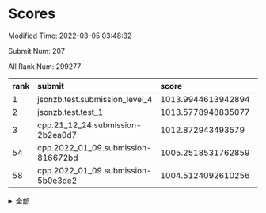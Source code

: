 # Scores

Modified Time: 2022-03-05 03:48:32

Submit Num: 207

All Rank Num: 299277

| rank |               submit               |       score        |       sigma        | pk_num |
| :--- | :--------------------------------- | :----------------- | :----------------- | :----- |
| 1    | jsonzb.test.submission_level_4     | 1013.9944613942894 | 0.8194502398052846 | 5783   |
| 2    | jsonzb.test.test_1                 | 1013.5778948835077 | 0.8131512705855735 | 5783   |
| 3    | cpp.21_12_24.submission-2b2ea0d7   | 1012.872943493579  | 0.8055589212168929 | 5784   |
| 54   | cpp.2022_01_09.submission-816672bd | 1005.2518531762859 | 0.7176960013727672 | 5780   |
| 58   | cpp.2022_01_09.submission-5b0e3de2 | 1004.5124092610256 | 0.7261956066485941 | 5783   |


<details>
<summary>全部</summary>

| rank |                 submit                 |       score        |       sigma        | pk_num |
| :--- | :------------------------------------- | :----------------- | :----------------- | :----- |
| 1    | jsonzb.test.submission_level_4         | 1013.9944613942894 | 0.8194502398052846 | 5783   |
| 2    | jsonzb.test.test_1                     | 1013.5778948835077 | 0.8131512705855735 | 5783   |
| 3    | cpp.21_12_24.submission-2b2ea0d7       | 1012.872943493579  | 0.8055589212168929 | 5784   |
| 4    | gobigger.level_3.submission_level_3_10 | 1011.6122433052793 | 0.7839602459236914 | 5783   |
| 5    | gobigger.level_3.submission_level_3_29 | 1011.4986702649071 | 0.7547886951637636 | 5780   |
| 6    | gobigger.level_3.submission_level_3_26 | 1011.4640205956993 | 0.7815266129798727 | 5785   |
| 7    | gobigger.level_3.submission_level_3_46 | 1011.2954361282883 | 0.7843567963076608 | 5780   |
| 8    | gobigger.level_3.submission_level_3_1  | 1011.2192807687478 | 0.798381333130939  | 5783   |
| 9    | gobigger.level_3.submission_level_3_28 | 1011.2062432066816 | 0.767802360700728  | 5783   |
| 10   | gobigger.level_3.submission_level_3_44 | 1010.8644518402492 | 0.7936774711970077 | 5784   |
| 11   | gobigger.level_3.submission_level_3_17 | 1010.7193006405113 | 0.7650396820638107 | 5784   |
| 12   | gobigger.level_3.submission_level_3_37 | 1010.6129733688005 | 0.7757392027373515 | 5781   |
| 13   | gobigger.level_3.submission_level_3_35 | 1010.6057567750968 | 0.7536326102517328 | 5787   |
| 14   | gobigger.level_3.submission_level_3_6  | 1010.5501020303207 | 0.7643550274276804 | 5787   |
| 15   | gobigger.level_3.submission_level_3_33 | 1010.4300853641477 | 0.7586917198810688 | 5785   |
| 16   | gobigger.level_3.submission_level_3_9  | 1010.390950719792  | 0.750489255389834  | 5779   |
| 17   | gobigger.level_3.submission_level_3_36 | 1010.3562391710973 | 0.7328186369717979 | 5788   |
| 18   | gobigger.level_3.submission_level_3_2  | 1010.3031757274279 | 0.7828593488010748 | 5782   |
| 19   | gobigger.level_3.submission_level_3_4  | 1010.2757742409386 | 0.7638427984176323 | 5783   |
| 20   | gobigger.level_3.submission_level_3_5  | 1010.2538952095766 | 0.7444569025412544 | 5787   |
| 21   | gobigger.level_3.submission_level_3_8  | 1010.2305976377045 | 0.779628462922101  | 5782   |
| 22   | gobigger.level_3.submission_level_3_7  | 1010.2064791735464 | 0.7614364191449133 | 5787   |
| 23   | gobigger.level_3.submission_level_3_42 | 1010.1719243938585 | 0.7718467792569574 | 5785   |
| 24   | gobigger.level_3.submission_level_3_22 | 1010.1025200054587 | 0.7740097803240961 | 5783   |
| 25   | gobigger.level_3.submission_level_3_0  | 1010.0325308729731 | 0.7574284932555573 | 5782   |
| 26   | gobigger.level_3.submission_level_3_14 | 1010.0176456911386 | 0.7773910653976016 | 5788   |
| 27   | gobigger.level_3.submission_level_3_34 | 1009.9099041250057 | 0.7606888804730294 | 5788   |
| 28   | gobigger.level_3.submission_level_3_3  | 1009.8930051938463 | 0.756245751274948  | 5784   |
| 29   | gobigger.level_3.submission_level_3_49 | 1009.8723664866052 | 0.7586708960028503 | 5779   |
| 30   | gobigger.level_3.submission_level_3_32 | 1009.8208452682882 | 0.7697612303289266 | 5787   |
| 31   | gobigger.level_3.submission_level_3_31 | 1009.74171184173   | 0.7556881271885547 | 5779   |
| 32   | gobigger.level_3.submission_level_3_23 | 1009.7126427493978 | 0.7570159693073071 | 5789   |
| 33   | gobigger.level_3.submission_level_3_39 | 1009.6704171776677 | 0.7508388232911829 | 5785   |
| 34   | gobigger.level_3.submission_level_3_43 | 1009.6439512737884 | 0.7557858128585506 | 5784   |
| 35   | gobigger.level_3.submission_level_3_25 | 1009.5781909282234 | 0.7374981243746322 | 5783   |
| 36   | gobigger.level_3.submission_level_3_27 | 1009.5675629319867 | 0.7468873008680704 | 5782   |
| 37   | gobigger.level_3.submission_level_3_45 | 1009.5634062593215 | 0.7360776972050609 | 5782   |
| 38   | gobigger.level_3.submission_level_3_41 | 1009.520978096623  | 0.7603742986839198 | 5782   |
| 39   | gobigger.level_3.submission_level_3_38 | 1009.4919400963377 | 0.7658148941686383 | 5787   |
| 40   | gobigger.level_3.submission_level_3_24 | 1009.4328043911972 | 0.7550460317466311 | 5787   |
| 41   | gobigger.level_3.submission_level_3_15 | 1009.4168219637813 | 0.7537257519541313 | 5784   |
| 42   | gobigger.level_3.submission_level_3_11 | 1009.4164005599982 | 0.7626740040862203 | 5777   |
| 43   | gobigger.level_3.submission_level_3_30 | 1009.3863314924663 | 0.766014812970221  | 5787   |
| 44   | gobigger.level_3.submission_level_3_19 | 1009.3860049680601 | 0.764806532496588  | 5784   |
| 45   | gobigger.level_3.submission_level_3_12 | 1009.1637831459847 | 0.7338380412915283 | 5787   |
| 46   | gobigger.level_3.submission_level_3_16 | 1009.0555321355645 | 0.7478282852423089 | 5785   |
| 47   | gobigger.level_3.submission_level_3_47 | 1009.0388843931684 | 0.7393607433962773 | 5782   |
| 48   | gobigger.level_3.submission_level_3_48 | 1008.8081996231575 | 0.7462206087610307 | 5785   |
| 49   | gobigger.level_3.submission_level_3_40 | 1008.5728760730749 | 0.755082248678444  | 5785   |
| 50   | gobigger.level_3.submission_level_3_18 | 1008.5156828841787 | 0.7325405807706113 | 5779   |
| 51   | gobigger.level_3.submission_level_3_13 | 1008.2380683637746 | 0.7331875373522512 | 5788   |
| 52   | gobigger.level_3.submission_level_3_20 | 1008.2189885706412 | 0.7203852150912573 | 5781   |
| 53   | gobigger.level_3.submission_level_3_21 | 1007.4449933592946 | 0.7462946328497619 | 5787   |
| 54   | cpp.2022_01_09.submission-816672bd     | 1005.2518531762859 | 0.7176960013727672 | 5780   |
| 55   | gobigger.level_1.submission_level_1_47 | 1005.0178522435283 | 0.7140085669869104 | 5782   |
| 56   | gobigger.level_1.submission_level_1_1  | 1004.9435848633234 | 0.723898936307837  | 5783   |
| 57   | gobigger.level_1.submission_level_1_24 | 1004.8166988088018 | 0.713378618695298  | 5783   |
| 58   | cpp.2022_01_09.submission-5b0e3de2     | 1004.5124092610256 | 0.7261956066485941 | 5783   |
| 59   | gobigger.level_1.submission_level_1_38 | 1004.506467163609  | 0.7169949500487587 | 5780   |
| 60   | gobigger.level_1.submission_level_1_36 | 1004.4004277290801 | 0.7218118031562368 | 5783   |
| 61   | gobigger.level_1.submission_level_1_35 | 1004.0977586290845 | 0.7143326015755689 | 5783   |
| 62   | gobigger.level_1.submission_level_1_15 | 1004.0590009049907 | 0.7212577164131263 | 5782   |
| 63   | gobigger.level_1.submission_level_1_0  | 1004.0059736256725 | 0.7156955733465618 | 5776   |
| 64   | gobigger.level_1.submission_level_1_6  | 1003.9156740776887 | 0.7239598352132374 | 5782   |
| 65   | gobigger.level_1.submission_level_1_12 | 1003.8294606201616 | 0.7115201521550072 | 5778   |
| 66   | gobigger.level_1.submission_level_1_37 | 1003.8279270725114 | 0.7032980737001527 | 5783   |
| 67   | gobigger.level_1.submission_level_1_42 | 1003.7900030860762 | 0.7249671144985574 | 5786   |
| 68   | gobigger.level_1.submission_level_1_8  | 1003.7698015912689 | 0.7326193862559784 | 5788   |
| 69   | gobigger.level_1.submission_level_1_43 | 1003.7642476484673 | 0.7206930547201972 | 5785   |
| 70   | gobigger.level_1.submission_level_1_5  | 1003.7033805140345 | 0.7183088172379453 | 5785   |
| 71   | gobigger.level_1.submission_level_1_10 | 1003.5761187289696 | 0.719114797782584  | 5787   |
| 72   | gobigger.level_1.submission_level_1_14 | 1003.5366502734676 | 0.7233529023832204 | 5781   |
| 73   | gobigger.level_1.submission_level_1_32 | 1003.5138944513968 | 0.7133020316037093 | 5783   |
| 74   | gobigger.level_1.submission_level_1_28 | 1003.3664941148775 | 0.7118081665448773 | 5780   |
| 75   | gobigger.level_1.submission_level_1_46 | 1003.2628965146242 | 0.7126423412198927 | 5782   |
| 76   | gobigger.level_1.submission_level_1_34 | 1003.2304219063336 | 0.7180592789906431 | 5784   |
| 77   | gobigger.level_1.submission_level_1_29 | 1003.206275508126  | 0.714201204692906  | 5783   |
| 78   | gobigger.level_1.submission_level_1_45 | 1003.1940009048742 | 0.7148982984782702 | 5784   |
| 79   | gobigger.level_1.submission_level_1_11 | 1003.188623787254  | 0.7153741781734743 | 5783   |
| 80   | gobigger.level_1.submission_level_1_44 | 1003.1786311558086 | 0.7215745781866162 | 5779   |
| 81   | gobigger.level_1.submission_level_1_49 | 1003.1361657190097 | 0.7192889098474019 | 5778   |
| 82   | gobigger.level_1.submission_level_1_33 | 1003.1095068357332 | 0.7181990476076353 | 5782   |
| 83   | gobigger.level_1.submission_level_1_27 | 1003.0397726411593 | 0.7093049534780048 | 5776   |
| 84   | gobigger.level_1.submission_level_1_31 | 1003.0280357878794 | 0.7133475118665484 | 5780   |
| 85   | gobigger.level_1.submission_level_1_39 | 1002.9939445560054 | 0.7257567729230652 | 5781   |
| 86   | gobigger.level_1.submission_level_1_25 | 1002.9864373025613 | 0.7143896494098942 | 5783   |
| 87   | gobigger.level_1.submission_level_1_40 | 1002.9756619097622 | 0.7023523120660515 | 5786   |
| 88   | gobigger.level_1.submission_level_1_13 | 1002.9646808523636 | 0.7174218359123259 | 5781   |
| 89   | gobigger.level_1.submission_level_1_21 | 1002.917966958063  | 0.7056176503444449 | 5784   |
| 90   | gobigger.level_1.submission_level_1_41 | 1002.9066825940968 | 0.7135252463969851 | 5783   |
| 91   | gobigger.level_1.submission_level_1_18 | 1002.8882577383096 | 0.7206950946017905 | 5786   |
| 92   | gobigger.level_1.submission_level_1_30 | 1002.7215637824465 | 0.7009922369992998 | 5785   |
| 93   | gobigger.level_1.submission_level_1_20 | 1002.7137802256038 | 0.7073321866560826 | 5783   |
| 94   | gobigger.level_1.submission_level_1_2  | 1002.7010298009121 | 0.7149081692669996 | 5782   |
| 95   | gobigger.level_1.submission_level_1_23 | 1002.6494002122331 | 0.7160095468758246 | 5780   |
| 96   | gobigger.level_1.submission_level_1_9  | 1002.6433534413372 | 0.7201177251765158 | 5783   |
| 97   | gobigger.level_1.submission_level_1_3  | 1002.6344944697142 | 0.7223434745115689 | 5780   |
| 98   | gobigger.level_1.submission_level_1_16 | 1002.5941162105247 | 0.7227242986908037 | 5780   |
| 99   | gobigger.level_1.submission_level_1_4  | 1002.3698641797358 | 0.7116907522047515 | 5784   |
| 100  | gobigger.level_1.submission_level_1_48 | 1002.3582542011528 | 0.7155970794483356 | 5785   |
| 101  | gobigger.level_1.submission_level_1_17 | 1002.2659900640217 | 0.7252636150734822 | 5787   |
| 102  | gobigger.level_1.submission_level_1_22 | 1002.224961448696  | 0.720054225724475  | 5777   |
| 103  | gobigger.level_1.submission_level_1_7  | 1002.1459015316183 | 0.7187624238959368 | 5786   |
| 104  | gobigger.level_1.submission_level_1_19 | 1002.020599165552  | 0.712000181557603  | 5785   |
| 105  | gobigger.level_1.submission_level_1_26 | 1001.0303643029671 | 0.7105800884359613 | 5782   |
| 106  | gobigger.random.submission_random_48   | 997.0554706889895  | 0.7100080339074103 | 5780   |
| 107  | gobigger.random.submission_random_1    | 996.973705043587   | 0.7179622244138908 | 5784   |
| 108  | gobigger.random.submission_random_37   | 996.9318428126801  | 0.6987954812359704 | 5780   |
| 109  | gobigger.random.submission_random_35   | 996.7996022367131  | 0.69918016814078   | 5782   |
| 110  | gobigger.random.submission_random_33   | 996.737987383615   | 0.7106736894902302 | 5786   |
| 111  | gobigger.random.submission_random_32   | 996.6679150061397  | 0.7139464088139897 | 5782   |
| 112  | gobigger.random.submission_random_45   | 996.6676158005199  | 0.7085691747068416 | 5784   |
| 113  | gobigger.random.submission_random_29   | 996.5394081823896  | 0.7044761476429023 | 5784   |
| 114  | gobigger.random.submission_random_25   | 996.537581740723   | 0.7140590064766239 | 5785   |
| 115  | gobigger.random.submission_random_17   | 996.524973830445   | 0.7099237332534206 | 5782   |
| 116  | gobigger.random.submission_random_11   | 996.490454562464   | 0.7057890804574729 | 5778   |
| 117  | gobigger.random.submission_random_5    | 996.4250428123978  | 0.7072999087881362 | 5781   |
| 118  | gobigger.random.submission_random_14   | 996.3926722501876  | 0.7084966454298921 | 5781   |
| 119  | gobigger.random.submission_random_31   | 996.379414787962   | 0.7139830196370058 | 5784   |
| 120  | gobigger.random.submission_random_6    | 996.3542427146837  | 0.7111630558962388 | 5783   |
| 121  | gobigger.random.submission_random_41   | 996.3216627813323  | 0.711576718467211  | 5786   |
| 122  | gobigger.random.submission_random_10   | 996.2686545084615  | 0.7015690975878544 | 5784   |
| 123  | gobigger.random.submission_random_28   | 996.2396421375561  | 0.7111346899093216 | 5785   |
| 124  | gobigger.random.submission_random_12   | 996.227100308443   | 0.6972426053420016 | 5782   |
| 125  | gobigger.random.submission_random_16   | 996.2250823448161  | 0.7100367712446622 | 5782   |
| 126  | gobigger.random.submission_random_19   | 996.1768961866015  | 0.7149947960339643 | 5781   |
| 127  | gobigger.random.submission_random_24   | 996.1765952853086  | 0.706244579792606  | 5783   |
| 128  | gobigger.random.submission_random_20   | 996.1549652897532  | 0.7138633498979515 | 5784   |
| 129  | gobigger.random.submission_random_8    | 996.1480206698999  | 0.7034721890521413 | 5782   |
| 130  | gobigger.random.submission_random_3    | 996.1479896524884  | 0.7231482725024918 | 5778   |
| 131  | gobigger.random.submission_random_27   | 996.1452883934999  | 0.7111566014722351 | 5784   |
| 132  | gobigger.random.submission_random_2    | 996.1195036663854  | 0.698768891061087  | 5780   |
| 133  | gobigger.random.submission_random_36   | 996.1010510064091  | 0.7091045282320586 | 5785   |
| 134  | gobigger.random.submission_random_40   | 996.070727059022   | 0.7212820827004671 | 5785   |
| 135  | gobigger.random.submission_random_26   | 996.0542037323829  | 0.7153357233417201 | 5781   |
| 136  | gobigger.random.submission_random_23   | 996.0417291763283  | 0.7078238950930882 | 5784   |
| 137  | gobigger.random.submission_random_9    | 996.0049097761973  | 0.7138013641052484 | 5789   |
| 138  | gobigger.random.submission_random_34   | 995.9966200840445  | 0.7066018890762266 | 5786   |
| 139  | gobigger.random.submission_random_43   | 995.951220321859   | 0.724329479055318  | 5781   |
| 140  | gobigger.random.submission_random_42   | 995.8614922813609  | 0.7101798378676419 | 5781   |
| 141  | gobigger.random.submission_random_15   | 995.8551155993713  | 0.7165901555847286 | 5782   |
| 142  | gobigger.random.submission_random_13   | 995.8383952335168  | 0.7120828412766496 | 5783   |
| 143  | gobigger.random.submission_random_21   | 995.7697846642161  | 0.7188703613979562 | 5788   |
| 144  | gobigger.random.submission_random_39   | 995.6841121337446  | 0.7278606604865675 | 5783   |
| 145  | gobigger.random.submission_random_0    | 995.6711425377031  | 0.713766875228188  | 5781   |
| 146  | gobigger.random.submission_random_46   | 995.6538161056495  | 0.7103122672026718 | 5786   |
| 147  | gobigger.random.submission_random_38   | 995.6244521109944  | 0.7106481643985906 | 5785   |
| 148  | gobigger.random.submission_random_30   | 995.5615919041261  | 0.7165129575252769 | 5783   |
| 149  | gobigger.random.submission_random_7    | 995.5592332975535  | 0.7224629241887188 | 5784   |
| 150  | gobigger.random.submission_random_4    | 995.5401126646418  | 0.7073524257400862 | 5779   |
| 151  | gobigger.random.submission_random_22   | 995.279958879594   | 0.7060286063403093 | 5785   |
| 152  | gobigger.random.submission_random_49   | 995.2697045312408  | 0.7160036089425263 | 5782   |
| 153  | gobigger.random.submission_random_18   | 995.2487915505412  | 0.7077036581433909 | 5778   |
| 154  | gobigger.random.submission_random_44   | 995.135507518736   | 0.7082994076478758 | 5782   |
| 155  | gobigger.random.submission_random_47   | 994.7511056666974  | 0.7218320737962686 | 5789   |
| 156  | gobigger.level_2.submission_level_2_19 | 994.0169085575782  | 0.7264705638415826 | 5782   |
| 157  | gobigger.level_2.submission_level_2_6  | 993.6845106417551  | 0.7355888880963476 | 5777   |
| 158  | gobigger.level_2.submission_level_2_23 | 993.6124610286058  | 0.7214825028041677 | 5782   |
| 159  | gobigger.level_2.submission_level_2_24 | 993.6113768599912  | 0.7374894213525437 | 5782   |
| 160  | gobigger.level_2.submission_level_2_17 | 993.3940769475545  | 0.742673302939416  | 5782   |
| 161  | gobigger.level_2.submission_level_2_28 | 993.3235390539255  | 0.7225831715592068 | 5783   |
| 162  | gobigger.level_2.submission_level_2_1  | 993.1219599768853  | 0.7479177890774702 | 5784   |
| 163  | gobigger.level_2.submission_level_2_40 | 993.0738439522368  | 0.7392379017351742 | 5784   |
| 164  | gobigger.level_2.submission_level_2_25 | 993.0086801827119  | 0.7301737458703057 | 5787   |
| 165  | gobigger.level_2.submission_level_2_18 | 992.9935388292507  | 0.7258207648790838 | 5785   |
| 166  | gobigger.level_2.submission_level_2_11 | 992.8935379361618  | 0.7308325436300145 | 5780   |
| 167  | gobigger.level_2.submission_level_2_27 | 992.7783411105315  | 0.7392628269273829 | 5781   |
| 168  | gobigger.level_2.submission_level_2_43 | 992.7775044445684  | 0.7348304153469304 | 5780   |
| 169  | gobigger.level_2.submission_level_2_38 | 992.6833933886678  | 0.7499570136334244 | 5787   |
| 170  | gobigger.level_2.submission_level_2_7  | 992.6632339490126  | 0.7399613804255261 | 5787   |
| 171  | gobigger.level_2.submission_level_2_31 | 992.632110805745   | 0.7414588671367043 | 5781   |
| 172  | gobigger.level_2.submission_level_2_20 | 992.6151661069613  | 0.7201766807080806 | 5783   |
| 173  | gobigger.level_2.submission_level_2_22 | 992.5784835314242  | 0.7420747752555912 | 5785   |
| 174  | gobigger.level_2.submission_level_2_8  | 992.4345829567912  | 0.7408530054853145 | 5788   |
| 175  | gobigger.level_2.submission_level_2_39 | 992.3447881321106  | 0.7297211813843222 | 5781   |
| 176  | gobigger.level_2.submission_level_2_0  | 992.3165797009796  | 0.7516616455378755 | 5782   |
| 177  | gobigger.level_2.submission_level_2_48 | 992.3096040717712  | 0.7444646377174156 | 5784   |
| 178  | gobigger.level_2.submission_level_2_34 | 992.2457201032288  | 0.75424797264528   | 5786   |
| 179  | gobigger.level_2.submission_level_2_14 | 992.2446915096139  | 0.7423768757821191 | 5779   |
| 180  | gobigger.level_2.submission_level_2_35 | 992.1994393824782  | 0.7502503447606689 | 5782   |
| 181  | gobigger.level_2.submission_level_2_2  | 992.1369971121578  | 0.7536449240583663 | 5786   |
| 182  | gobigger.level_2.submission_level_2_29 | 992.1337721978451  | 0.7462164294351596 | 5790   |
| 183  | gobigger.level_2.submission_level_2_4  | 991.8571180840996  | 0.7562190078363534 | 5784   |
| 184  | gobigger.level_2.submission_level_2_9  | 991.8398636116376  | 0.7373260275522354 | 5787   |
| 185  | gobigger.level_2.submission_level_2_16 | 991.7130942813957  | 0.748310488191308  | 5784   |
| 186  | gobigger.level_2.submission_level_2_33 | 991.7111188711542  | 0.7580238998938629 | 5786   |
| 187  | gobigger.level_2.submission_level_2_21 | 991.7088133213877  | 0.7405618083130266 | 5779   |
| 188  | gobigger.level_2.submission_level_2_15 | 991.6663843926453  | 0.7626315405266336 | 5781   |
| 189  | gobigger.level_2.submission_level_2_41 | 991.6603541612359  | 0.7420842311969836 | 5783   |
| 190  | gobigger.level_2.submission_level_2_12 | 991.5457285851072  | 0.7500263161130176 | 5785   |
| 191  | gobigger.level_2.submission_level_2_3  | 991.3369095306399  | 0.7716645004231797 | 5782   |
| 192  | gobigger.level_2.submission_level_2_10 | 991.2801029015612  | 0.765709533176272  | 5782   |
| 193  | gobigger.level_2.submission_level_2_44 | 991.2591456015873  | 0.7583752219641431 | 5782   |
| 194  | gobigger.level_2.submission_level_2_42 | 991.2449055889955  | 0.7465509496556312 | 5781   |
| 195  | gobigger.level_2.submission_level_2_49 | 991.2005580995606  | 0.7441352623651849 | 5785   |
| 196  | gobigger.level_2.submission_level_2_37 | 990.9341328253722  | 0.7673364695009104 | 5785   |
| 197  | gobigger.level_2.submission_level_2_46 | 990.9126431606223  | 0.7460610643053837 | 5778   |
| 198  | gobigger.level_2.submission_level_2_13 | 990.9068567663044  | 0.7729709219983665 | 5782   |
| 199  | gobigger.level_2.submission_level_2_45 | 990.867090464826   | 0.7597881781904336 | 5783   |
| 200  | gobigger.level_2.submission_level_2_30 | 990.8023234473025  | 0.7433990497339193 | 5781   |
| 201  | gobigger.level_2.submission_level_2_36 | 990.5885065702585  | 0.7730821460452969 | 5785   |
| 202  | gobigger.level_2.submission_level_2_5  | 990.5538152503038  | 0.7871848825257765 | 5787   |
| 203  | gobigger.level_2.submission_level_2_47 | 990.5096161949576  | 0.7708317413230381 | 5785   |
| 204  | gobigger.level_2.submission_level_2_32 | 990.4341347983614  | 0.7442903518057783 | 5780   |
| 205  | gobigger.level_2.submission_level_2_26 | 990.4148950304862  | 0.7687020312883567 | 5786   |
| 206  | gobigger.none.submission_none_0        | 978.9207504010682  | 1.1873040388364242 | 5782   |
| 207  | gobigger.none.submission_none_1        | 975.3176358547918  | 1.5479842276959082 | 5783   |

</details>